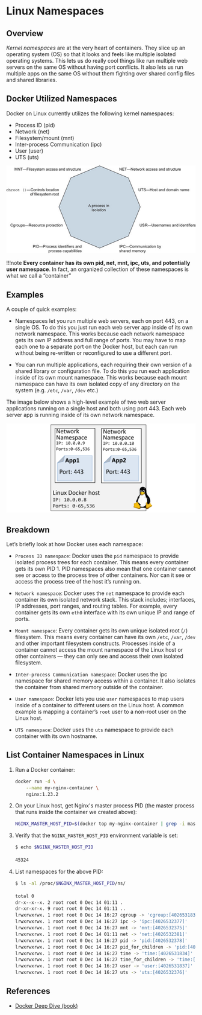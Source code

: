 # Linux Namespaces

## Overview

_Kernel namespaces_ are at the very heart of containers. They slice up an operating system (OS) so that it looks and feels like multiple isolated operating systems. This lets us do really cool things like run multiple web servers on the same OS without having port conflicts. It also lets us run multiple apps on the same OS without them fighting over shared config files and shared libraries.

## Docker Utilized Namespaces

Docker on Linux currently utilizes the following kernel namespaces:

- Process ID (pid)
- Network (net)
- Filesystem/mount (mnt)
- Inter-process Communication (ipc)
- User (user)
- UTS (uts)

![Docker Linux Namespaces](./img/docker-linux-namespaces.jpeg)

!!!note
    **Every container has its own pid, net, mnt, ipc, uts, and potentially user namespace**. In fact, an organized collection of these namespaces is what we call a “container”

## Examples

A couple of quick examples:

- Namespaces let you run multiple web servers, each on port 443, on a single OS. To do this you just run each web server app inside of its own network namespace. This works because each network namespace gets its own IP address and full range of ports. You may have to map each one to a separate port on the Docker host, but each can run without being re-written or reconfigured to use a different port.

- You can run multiple applications, each requiring their own version of a shared library or configuration file. To do this you run each application inside of its own mount namespace. This works because each mount namespace can have its own isolated copy of any directory on the system (e.g. `/etc`, `/var`, `/dev` etc.)

The image below shows a high-level example of two web server applications running on a single host and both using port 443. Each web server app is running inside of its own network namespace.

![Docker Network Namespace Example](./img/docker-network-namespace-example.png)

## Breakdown

Let’s briefly look at how Docker uses each namespace:

- `Process ID namespace`: Docker uses the `pid` namespace to provide isolated process trees for each container. This means every container gets its own PID 1. PID namespaces also mean that one container cannot see or access to the process tree of other containers. Nor can it see or access the process tree of the host it’s running on.

- `Network namespace`: Docker uses the `net` namespace to provide each container its own isolated network stack. This stack includes; interfaces, IP addresses, port ranges, and routing tables. For example, every container gets its own `eth0` interface with its own unique IP and range of ports.

- `Mount namespace`: Every container gets its own unique isolated root (`/`) filesystem. This means every container can have its own `/etc`, `/var`, `/dev` and other important filesystem constructs. Processes inside of a container cannot access the mount namespace of the Linux host or other containers — they can only see and access their own isolated filesystem.

- `Inter-process Communication namespace`: Docker uses the ipc namespace for shared memory access within a container. It also isolates the container from shared memory outside of the container.

- `User namespace`: Docker lets you use `user` namespaces to map users inside of a container to different users on the Linux host. A common example is mapping a container’s `root` user to a non-root user on the Linux host.

- `UTS namespace`: Docker uses the `uts` namespace to provide each container with its own hostname.

## List Container Namespaces in Linux

1. Run a Docker container:

    ```bash
    docker run -d \
        --name my-nginx-container \
        nginx:1.23.2
    ```

1. On your Linux host, get Nginx's master process PID (the master process that runs inside the container we created above):

    ```bash
    NGINX_MASTER_HOST_PID=$(docker top my-nginx-container | grep -i master | head -n 1 | awk '{print $2}')
    ```

1. Verify that the `NGINX_MASTER_HOST_PID` environment variable is set:

    ```bash
    $ echo $NGINX_MASTER_HOST_PID

    45324
    ```

1. List namespaces for the above PID:

    ```bash
    $ ls -al /proc/$NGINX_MASTER_HOST_PID/ns/

    total 0
    dr-x--x--x. 2 root root 0 Dec 14 01:11 .
    dr-xr-xr-x. 9 root root 0 Dec 14 01:11 ..
    lrwxrwxrwx. 1 root root 0 Dec 14 16:27 cgroup -> 'cgroup:[4026531835]'
    lrwxrwxrwx. 1 root root 0 Dec 14 16:27 ipc -> 'ipc:[4026532377]'
    lrwxrwxrwx. 1 root root 0 Dec 14 16:27 mnt -> 'mnt:[4026532375]'
    lrwxrwxrwx. 1 root root 0 Dec 14 01:11 net -> 'net:[4026532381]'
    lrwxrwxrwx. 1 root root 0 Dec 14 16:27 pid -> 'pid:[4026532378]'
    lrwxrwxrwx. 1 root root 0 Dec 14 16:27 pid_for_children -> 'pid:[4026532378]'
    lrwxrwxrwx. 1 root root 0 Dec 14 16:27 time -> 'time:[4026531834]'
    lrwxrwxrwx. 1 root root 0 Dec 14 16:27 time_for_children -> 'time:[4026531834]'
    lrwxrwxrwx. 1 root root 0 Dec 14 16:27 user -> 'user:[4026531837]'
    lrwxrwxrwx. 1 root root 0 Dec 14 16:27 uts -> 'uts:[4026532376]'
    ```

## References

- [Docker Deep Dive (book)](https://learning.oreilly.com/library/view/docker-deep-dive/9781800565135/)
